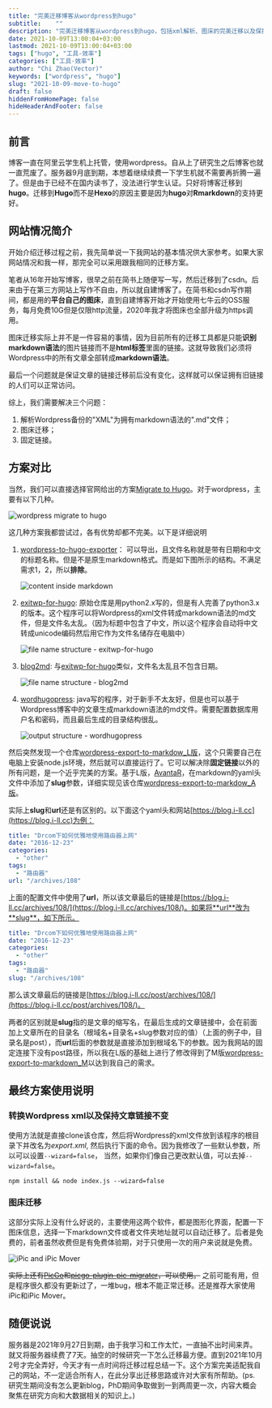 ```yaml
---
title: "完美迁移博客从wordpress到hugo"
subtitle:    ""
description: "完美迁移博客从wordpress到hugo，包括xml解析、图床的完美迁移以及保持文章原始链接不变。"
date: 2021-10-09T13:00:04+03:00
lastmod: 2021-10-09T13:00:04+03:00
tags: ["hugo", "工具-效率"]
categories: ["工具-效率"]
author: "Chi Zhao(Vector)"
keywords: ["wordpress", "hugo"]
slug: "2021-10-09-move-to-hugo"
draft: false
hiddenFromHomePage: false
hideHeaderAndFooter: false
---
```



## 前言

博客一直在阿里云学生机上托管，使用wordpress。自从上了研究生之后博客也就一直荒废了。服务器9月底到期，本想着继续续费一下学生机就不需要再折腾一遍了。但是由于已经不在国内读书了，没法进行学生认证。只好将博客迁移到**hugo**。迁移到**Hugo**而不是**Hexo**的原因主要是因为**hugo**对**Rmarkdown**的支持更好。
<!--more-->

## 网站情况简介

开始介绍迁移过程之前，我先简单说一下我网站的基本情况供大家参考。如果大家网站情况和我一样，那完全可以采用跟我相同的迁移方案。

笔者从16年开始写博客，很早之前在简书上随便写一写，然后迁移到了csdn。后来由于在第三方网站上写作不自由，所以就自建博客了。在简书和csdn写作期间，都是用的**平台自己的图床**，直到自建博客开始才开始使用七牛云的OSS服务，每月免费10G但是仅限http流量，2020年我才将图床也全部升级为https调用。

图床迁移实际上并不是一件容易的事情，因为目前所有的迁移工具都是只能**识别markdown语法**的图片链接而不是**html标签**里面的链接。这就导致我们必须将Wordpress中的所有文章全部转成**markdown语法**。

最后一个问题就是保证文章的链接迁移前后没有变化，这样就可以保证拥有旧链接的人们可以正常访问。

综上，我们需要解决三个问题：

1. 解析Wordpress备份的"XML"为拥有markdown语法的".md"文件；
2. 图床迁移；
3. 固定链接。

## 方案对比

当然，我们可以直接选择官网给出的方案[Migrate to Hugo](https://gohugo.io/tools/migrations/)。对于wordpress，主要有以下几种。

  ![wordpress migrate to hugo](https://image.i-ll.cc//uPic/20211009/Drxefh.png?imageMogr2/auto-orient/blur/1x0/quality/75|watermark/2/text/WmhhbyBDaGnigJhzIEJsb2c=/font/dGltZXMgbmV3IHJvbWFu/fontsize/240/fill/IzAwMDAwMA==/dissolve/75/gravity/SouthEast/dx/10/dy/10|imageslim)

这几种方案我都尝试过，各有优势却都不完美。以下是详细说明

1. [wordpress-to-hugo-exporter](https://github.com/SchumacherFM/wordpress-to-hugo-exporter)： 可以导出，且文件名称就是带有日期和中文的标题名称。但是不是原生markdown格式。而是如下图所示的结构。不满足需求1，2，所以**排除**。

    ![content inside markdown](https://image.i-ll.cc//uPic/20211010/InznCv.png?imageMogr2/auto-orient/blur/1x0/quality/75|watermark/2/text/WmhhbyBDaGnigJhzIEJsb2c=/font/dGltZXMgbmV3IHJvbWFu/fontsize/240/fill/IzAwMDAwMA==/dissolve/75/gravity/SouthEast/dx/10/dy/10|imageslim)

2. [exitwp-for-hugo](https://github.com/wooni005/exitwp-for-hugo): 原始仓库是用python2.x写的，但是有人完善了python3.x的版本。这个程序可以将Wordpress的xml文件转成markdown语法的md文件，但是文件名太乱。（因为标题中包含了中文，所以这个程序会自动将中文转成unicode编码然后用它作为文件名储存在电脑中）

    ![file name structure - exitwp-for-hugo](https://image.i-ll.cc//uPic/20211010/x3GmFS.png?imageMogr2/auto-orient/blur/1x0/quality/75|watermark/2/text/WmhhbyBDaGnigJhzIEJsb2c=/font/dGltZXMgbmV3IHJvbWFu/fontsize/240/fill/IzAwMDAwMA==/dissolve/75/gravity/SouthEast/dx/10/dy/10|imageslim)

3. [blog2md](https://github.com/palaniraja/blog2md): 与[exitwp-for-hugo](https://github.com/wooni005/exitwp-for-hugo)类似，文件名太乱且不包含日期。

    ![file name structure - blog2md](https://image.i-ll.cc//uPic/20211010/8JNn1t.png?imageMogr2/auto-orient/blur/1x0/quality/75|watermark/2/text/WmhhbyBDaGnigJhzIEJsb2c=/font/dGltZXMgbmV3IHJvbWFu/fontsize/240/fill/IzAwMDAwMA==/dissolve/75/gravity/SouthEast/dx/10/dy/10|imageslim)

4. [wordhugopress](https://github.com/nantipov/wordhugopress): java写的程序，对于新手不太友好，但是也可以基于Wordpress博客中的文章生成markdown语法的md文件。需要配置数据库用户名和密码，而且最后生成的目录结构很乱。

    ![output structure - wordhugopress](https://image.i-ll.cc//uPic/20211010/By0AxI.png?imageMogr2/auto-orient/blur/1x0/quality/75|watermark/2/text/WmhhbyBDaGnigJhzIEJsb2c=/font/dGltZXMgbmV3IHJvbWFu/fontsize/240/fill/IzAwMDAwMA==/dissolve/75/gravity/SouthEast/dx/10/dy/10|imageslim)

然后突然发现一个仓库[wordpress-export-to-markdow_L版](https://github.com/AvantaR/wordpress-export-to-markdown)，这个只需要自己在电脑上安装node.js环境，然后就可以直接运行了。它可以解决除**固定链接**以外的所有问题，是一个近乎完美的方案。基于L版，[AvantaR](https://github.com/AvantaR)，在markdown的yaml头文件中添加了**slug**参数，详细实现见该仓库[wordpress-export-to-markdow_A版](https://github.com/AvantaR/wordpress-export-to-markdown)。

实际上**slug**和**url**还是有区别的。以下面这个yaml头和网站[https://blog.i-ll.cc](https://blog.i-ll.cc)为例：

```yaml
title: "Drcom下如何优雅地使用路由器上网"
date: "2016-12-23"
categories: 
  - "other"
tags: 
  - "路由器"
url: "/archives/108"
```

上面的配置文件中使用了**url**，所以该文章最后的链接是[https://blog.i-ll.cc/archives/108/](https://blog.i-ll.cc/archives/108/)。如果将**url**改为**slug**，如下所示。

```yaml
title: "Drcom下如何优雅地使用路由器上网"
date: "2016-12-23"
categories: 
  - "other"
tags: 
  - "路由器"
slug: "/archives/108"
```

那么该文章最后的链接是[https://blog.i-ll.cc/post/archives/108/](https://blog.i-ll.cc/post/archives/108/)。

两者的区别就是**slug**指的是文章的缩写名，在最后生成的文章链接中，会在前面加上文章所在的目录名（根域名+目录名+slug参数对应的值）（上面的例子中，目录名是post），而**url**后面的参数就是直接添加到根域名下的参数。因为我网站的固定连接下没有post路径，所以我在L版的基础上进行了修改得到了M版[wordpress-export-to-markdown_M](https://github.com/MLZC/wordpress-export-to-markdown)以达到我自己的需求。

## 最终方案使用说明

### 转换Wordpress xml以及保持文章链接不变

使用方法就是直接clone该仓库，然后将Wordpress的xml文件放到该程序的根目录下并改名为*export.xml*, 然后执行下面的命令。因为我修改了一些默认参数，所以可以设置`--wizard=false`， 当然，如果你们像自己更改默认值，可以去掉`--wizard=false`。

```shell
npm install && node index.js --wizard=false
```

### 图床迁移

这部分实际上没有什么好说的，主要使用这两个软件，都是图形化界面，配置一下图床信息，选择一下markdown文件或者文件夹地址就可以自动迁移了。后者是免费的，前者虽然收费但是有免费体验期，对于只使用一次的用户来说就是免费。

![iPic and iPic Mover](https://image.i-ll.cc//uPic/20211010/EvkeIl.png?imageMogr2/auto-orient/blur/1x0/quality/75|watermark/2/text/WmhhbyBDaGnigJhzIEJsb2c=/font/dGltZXMgbmV3IHJvbWFu/fontsize/240/fill/IzAwMDAwMA==/dissolve/75/gravity/SouthEast/dx/10/dy/10|imageslim)

~~实际上还有[PicGo](https://github.com/Molunerfinn/PicGo)和[picgo-plugin-pic-migrater](https://github.com/PicGo/picgo-plugin-pic-migrater)，可以使用。~~ 之前可能有用，但是程序很久都没有更新过了，一堆bug，根本不能正常迁移。还是推荐大家使用iPic和iPic Mover。

## 随便说说

服务器是2021年9月27日到期，由于我学习和工作太忙，一直抽不出时间来弄。就又将服务器续费了7天。抽空的时候研究一下怎么迁移最方便。直到2021年10月2号才完全弄好，今天才有一点时间将迁移过程总结一下。这个方案完美适配我自己的网站，不一定适合所有人，在此分享出迁移思路或许对大家有所帮助。(ps. 研究生期间没有怎么更新blog，PhD期间争取做到一到两周更一次，内容大概会聚焦在研究方向和大数据相关的知识上。)
